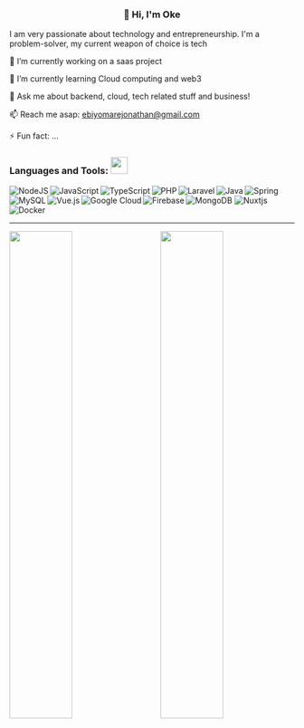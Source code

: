 <h3 align="center">👋 Hi, I'm Oke </h3>

I am very passionate about technology and entrepreneurship.
I'm a problem-solver, my current weapon of choice is tech


🔭 I’m currently working on a saas project

🌱 I’m currently learning Cloud computing and web3

💬 Ask me about backend, cloud, tech related stuff and business!

📫 Reach me asap: ebiyomarejonathan@gmail.com

⚡ Fun fact: ...


 ### Languages and Tools: <img src="https://media.giphy.com/media/WUlplcMpOCEmTGBtBW/giphy.gif" width="30">

<img alt="NodeJS" align="left" src="https://img.shields.io/badge/node.js-6DA55F?style=for-the-badge&logo=node.js&logoColor=white" />

<img alt="JavaScript" align="left" src="https://img.shields.io/badge/javascript-%23323330.svg?style=for-the-badge&logo=javascript&logoColor=%23F7DF1E" />

<img alt="TypeScript" align="left" src="https://img.shields.io/badge/typescript-%23007ACC.svg?style=for-the-badge&logo=typescript&logoColor=white" />

<img alt="PHP" align="left" src="https://img.shields.io/badge/php-%23777BB4.svg?style=for-the-badge&logo=php&logoColor=white" />

<img alt="Laravel" align="left" src="https://img.shields.io/badge/laravel-%23FF2D20.svg?style=for-the-badge&logo=laravel&logoColor=white" />

<img alt="Java" align="left" src="https://img.shields.io/badge/java-%23ED8B00.svg?style=for-the-badge&logo=java&logoColor=white" />

<img alt="Spring" src="https://img.shields.io/badge/spring-%236DB33F.svg?style=for-the-badge&logo=spring&logoColor=white" />


<img alt="MySQL" align="left" src="https://img.shields.io/badge/mysql-%2300f.svg?style=for-the-badge&logo=mysql&logoColor=white" />

<img alt="MongoDB" src="https://img.shields.io/badge/MongoDB-%234ea94b.svg?style=for-the-badge&logo=mongodb&logoColor=white" />


<img alt="Vue.js" align="left" src="https://img.shields.io/badge/vuejs-%2335495e.svg?style=for-the-badge&logo=vuedotjs&logoColor=%234FC08D" />

<img alt="Nuxtjs" src="https://img.shields.io/badge/Nuxt-002E3B?style=for-the-badge&logo=nuxtdotjs&logoColor=#00DC82" />


<img alt="Google Cloud" align="left" src="https://img.shields.io/badge/GoogleCloud-%234285F4.svg?style=for-the-badge&logo=google-cloud&logoColor=white" />

<img alt="Firebase" align="left" src="https://img.shields.io/badge/firebase-%23039BE5.svg?style=for-the-badge&logo=firebase" />

<img alt="Docker" src="https://img.shields.io/badge/docker-%230db7ed.svg?style=for-the-badge&logo=docker&logoColor=white" />


---

<img align="left" width="47%" src="https://github-readme-stats.vercel.app/api?username=codeazq&show_icons=true&theme=radical"/>

<img align="right" width="47%" src="https://github-readme-stats.vercel.app/api/top-langs/?username=codeazq&layout=compact"/>
